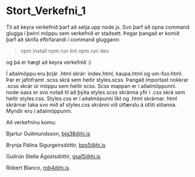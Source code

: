 # Stort_Verkefni_1

Til að keyra verkefnið þarf að setja upp node.js.
Svo þarf að opna command glugga í þeirri möppu sem verkefnið er staðsett.
Þegar þangað er komið þarf að skrifa eftirfarandi í command gluggann:

> npm install
> npm run lint
> npm run dev

og þá er hægt að keyra verkefnið :)

Í aðalmöppu eru þrjár .html skrár: index.html, kaupa.html og um-foo.html.
Þar er jafnframt .scss skrá sem heitir styles.scss.
Þangað importast nokkrar .scss skrár úr möppu sem heitir scss.
Scss mappan er í aðalmöppunni.
node-sass er svo notað til að þýða styles.scss skránna yfir í .css skrá sem heitir styles.css.
Styles.css er í aðalmöpunni líkt og .html skrárnar.
html skrárnar taka svo mið af styles.css skránni við útfærslu á útliti síðanna.
Myndir eru í aðalmöppunni.

Að verkefninu komu:

Bjartur Guðmundsson,	bjg38@hi.is

Brynja Pálína Sigurgeirsdóttir, bps5@hi.is 

Guðrún Stella Ágústsdóttir, gsa15@hi.is

Róbert Blanco, rob4@hi.is
